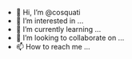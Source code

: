 - 👋 Hi, I’m @cosquati
- 👀 I’m interested in ...
- 🌱 I’m currently learning ...
- 💞️ I’m looking to collaborate on ...
- 📫 How to reach me ...

<!---
cosquati/cosquati is a ✨ special ✨ repository because its `README.md` (this file) appears on your GitHub profile.
You can click the Preview link to take a look at your changes.
--->
